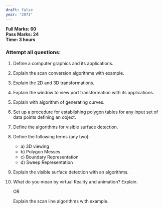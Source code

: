 ```yaml
---
draft: false
year: "2071"
---
```


**Full Marks: 60**\
**Pass Marks: 24**\
**Time: 3 hours**

### Attempt all questions:

1. Define a computer graphics and its applications.
2. Explain the scan conversion algorithms with example.
3. Explain the 2D and 3D transformations.
4. Explain the window to view port transformation with its applications.
5. Explain with algorithm of generating curves.
6. Set up a procedure for establishing polygon tables for any input set of data points defining an object.
7. Define the algorithms for visible surface detection.
8. Define the following terms (any two):
   - a) 3D viewing
   - b) Polygon Messes
   - c) Boundary Representation
   - d) Sweep Representation
9. Explain the visible surface detection with an algorithms.
10. What do you mean by virtual Reality and animation? Explain.

    OR

    Explain the scan line algorithms with example.
